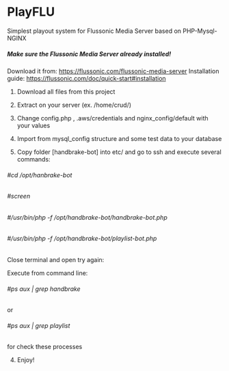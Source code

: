 # PlayFLU
Simplest playout system for Flussonic Media Server based on PHP-Mysql-NGINX 

##### Make sure the Flussonic Media Server already installed!
Download it from: https://flussonic.com/flussonic-media-server
Installation guide: https://flussonic.com/doc/quick-start#installation


1. Download all files from this project

2. Extract on your server (ex. /home/crud/)

3. Change config.php , .aws/credentials and nginx_config/default with your values

4. Import from mysql_config structure and some test data to your database

5. Copy folder [handbrake-bot] into etc/ and go to ssh and execute several commands:
###### #cd /opt/hanbrake-bot
###### #screen
###### #/usr/bin/php -f /opt/handbrake-bot/handbrake-bot.php
###### #/usr/bin/php -f /opt/handbrake-bot/playlist-bot.php

Close terminal and open try again:

Execute from command line:
###### #ps aux | grep handbrake 
or 
###### #ps aux | grep playlist 

for check these processes



4. Enjoy!
